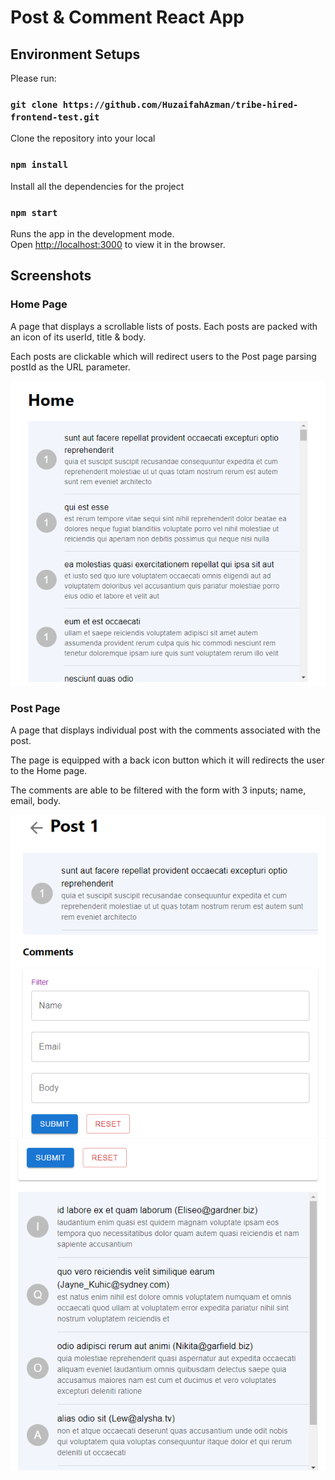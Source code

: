 # Post & Comment React App

## Environment Setups

Please run:

### `git clone https://github.com/HuzaifahAzman/tribe-hired-frontend-test.git`

Clone the repository into your local

### `npm install`

Install all the dependencies for the project

### `npm start`

Runs the app in the development mode.\
Open [http://localhost:3000](http://localhost:3000) to view it in the browser.

## Screenshots

### Home Page

A page that displays a scrollable lists of posts. Each posts are packed with an icon of its userId, title & body.

Each posts are clickable which will redirect users to the Post page parsing postId as the URL parameter.

![alt text](/public/screenshots/homepage.png)

### Post Page

A page that displays individual post with the comments associated with the post.

The page is equipped with a back icon button which it will redirects the user to the Home page.

The comments are able to be filtered with the form with 3 inputs; name, email, body. 

![alt text](/public/screenshots/post1.png)
![alt text](/public/screenshots/post2.png)